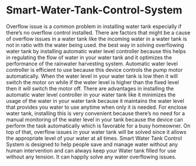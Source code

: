 # Smart-Water-Tank-Control-System
Overflow issue is a common problem in installing water tank especially if there’s no overflow control installed. There are factors that might be a cause of overflow issues in a water tank like the incoming water in a water tank is not in ratio with the water being used. the best way in solving overflowing water tank by installing automatic water level controller because this helps in regulating the flow of water in your water tank and it optimizes the performance of the rainwater harvesting system. Automatic water level controller is efficient to use because this device controls the pump motor automatically. When the water level in your water tank is low then it will switch the motor on while if the water level is higher than the fixed level then it will switch the motor off. There are advantages in installing the automatic water level controller in your water tank like it minimizes the usage of the water in your water tank because it maintains the water level that provides you water to use anytime when only it is needed. For enclose water tank, installing this is very convenient because there’s no need for a manual monitoring of the water level in your tank because the device can perform the task automatically which is favorable for a busy homeowner. On top of that, overflow issues in your water tank will be solved since it allows the appropriate level of your water at all times. Smart Water Tank Control System is designed to help people save and manage water without any human intervention and can always keep your Water tank filled for use without any tension. It can happily solve any water overflowing issues.
